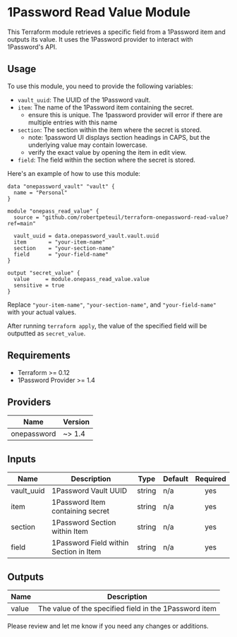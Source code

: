 # 1Password Read Value Module

This Terraform module retrieves a specific field from a 1Password item and outputs its value. It uses the 1Password provider to interact with 1Password's API.

## Usage

To use this module, you need to provide the following variables:

- `vault_uuid`: The UUID of the 1Password vault.
- `item`: The name of the 1Password item containing the secret.
  - ensure this is unique.  The 1password provider will error if there are multiple entries with this name
- `section`: The section within the item where the secret is stored.
  - note: 1password UI displays section headings in CAPS, but the underlying value may contain lowercase.
  - verify the exact value by opening the item in edit view.
- `field`: The field within the section where the secret is stored.

Here's an example of how to use this module:

``` hcl
data "onepassword_vault" "vault" {
  name = "Personal"
}

module "onepass_read_value" {
  source = "github.com/robertpeteuil/terraform-onepassword-read-value?ref=main"

  vault_uuid = data.onepassword_vault.vault.uuid
  item       = "your-item-name"
  section    = "your-section-name"
  field      = "your-field-name"
}

output "secret_value" {
  value     = module.onepass_read_value.value
  sensitive = true
}
```

Replace `"your-item-name"`, `"your-section-name"`, and `"your-field-name"` with your actual values.

After running `terraform apply`, the value of the specified field will be outputted as `secret_value`.

## Requirements

- Terraform >= 0.12
- 1Password Provider >= 1.4

## Providers

| Name | Version |
|------|---------|
| onepassword | ~> 1.4 |

## Inputs

| Name | Description | Type | Default | Required |
|------|-------------|------|---------|:--------:|
| vault_uuid | 1Password Vault UUID | string | n/a | yes |
| item | 1Password Item containing secret | string | n/a | yes |
| section | 1Password Section within Item | string | n/a | yes |
| field | 1Password Field within Section in Item | string | n/a | yes |

## Outputs

| Name | Description |
|------|-------------|
| value | The value of the specified field in the 1Password item |

Please review and let me know if you need any changes or additions.

